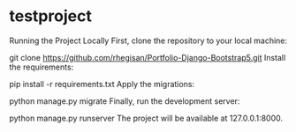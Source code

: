 # testproject
Running the Project Locally
First, clone the repository to your local machine:

git clone https://github.com/rhegisan/Portfolio-Django-Bootstrap5.git
Install the requirements:

pip install -r requirements.txt
Apply the migrations:

python manage.py migrate
Finally, run the development server:

python manage.py runserver
The project will be available at 127.0.0.1:8000.
